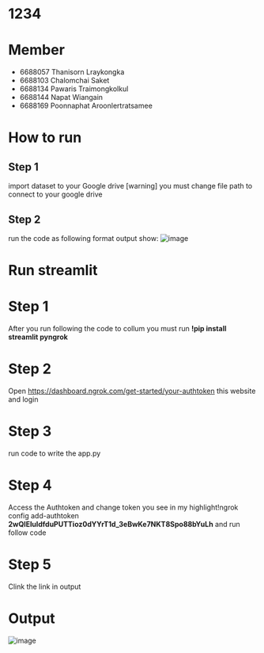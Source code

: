 # 1234
# Member
- 6688057  Thanisorn	 Lraykongka
- 6688103  Chalomchai 	Saket
- 6688134  Pawaris 		Traimongkolkul
- 6688144  Napat 		Wiangain
- 6688169  Poonnaphat 	Aroonlertratsamee

# How to run

## Step 1
import dataset to your Google drive [warning] you must change file path to connect to your google drive

## Step 2 
run the code as following format
output show: ![image](https://github.com/user-attachments/assets/0e906cce-7764-466e-806d-42f7eeed73c2)

# Run streamlit

# Step 1
After you run following the code to collum you must run 
**!pip install streamlit pyngrok**

# Step 2
Open https://dashboard.ngrok.com/get-started/your-authtoken  this website and login

# Step 3
run code to write the app.py

# Step 4
Access the Authtoken and change token you see in my highlight!ngrok config add-authtoken **2wQlEIuIdfduPUTTioz0dYYrT1d_3eBwKe7NKT8Spo88bYuLh** and run follow code

# Step 5
Clink the link in output

# Output
![image](https://github.com/user-attachments/assets/7706d462-8435-4592-b20f-c9e012545db4)



